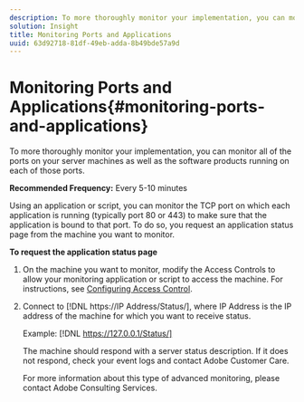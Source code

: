 ```yaml
---
description: To more thoroughly monitor your implementation, you can monitor all of the ports on your server machines as well as the software products running on each of those ports.
solution: Insight
title: Monitoring Ports and Applications
uuid: 63d92718-81df-49eb-adda-8b49bde57a9d
---
```


# Monitoring Ports and Applications{#monitoring-ports-and-applications}

To more thoroughly monitor your implementation, you can monitor all of the ports on your server machines as well as the software products running on each of those ports.

 **Recommended Frequency:** Every 5-10 minutes

Using an application or script, you can monitor the TCP port on which each application is running (typically port 80 or 443) to make sure that the application is bound to that port. To do so, you request an application status page from the machine you want to monitor.

**To request the application status page** 

1. On the machine you want to monitor, modify the Access Controls to allow your monitoring application or script to access the machine. For instructions, see [Configuring Access Control](../../../home/c-inst-svr/c-admin-inst-svr/c-config-acs-ctrl/c-config-acs-ctrl.md#concept-ac385e870dbe4b57a72bf7266b60f93d).
1. Connect to [!DNL https://IP Address/Status/], where IP Address is the IP address of the machine for which you want to receive status.

   Example: [!DNL https://127.0.0.1/Status/]

   The machine should respond with a server status description. If it does not respond, check your event logs and contact Adobe Customer Care.

   For more information about this type of advanced monitoring, please contact Adobe Consulting Services. 

